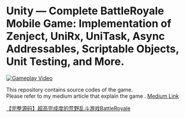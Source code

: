 # Unity — Complete BattleRoyale Mobile Game: Implementation of Zenject, UniRx, UniTask, Async Addressables, Scriptable Objects, Unit Testing, and More.
[![Gameplay Video](https://img.youtube.com/vi/-Q_IefK9Xgo/0.jpg)](https://www.youtube.com/watch?v=-Q_IefK9Xgo)

This repository contains source codes of the game.</br>
Please refer to my medium article that explain the game . 
[Medium Link](https://medium.com/@canernurdag/unity-complete-battleroyale-mobile-game-implementation-of-zenject-unirx-unitask-async-d22e187fa2a)</br>


[【完整源码】超高完成度的荒野乱斗游戏BattleRoyale](https://mp.weixin.qq.com/s?__biz=MjM5Mzg2Nzg2MQ==&mid=2456966681&idx=1&sn=824c0aae652eaac05261a9e58bbaa023&chksm=b0b9dec3ba741d44cbc512c5facddff248e1c7bb4a1b6da98890cfd1e2dbc35148260bc919aa&scene=132&exptype=timeline_recommend_article_extendread_samebiz&show_related_article=1&subscene=0&scene=132#wechat_redirect)
